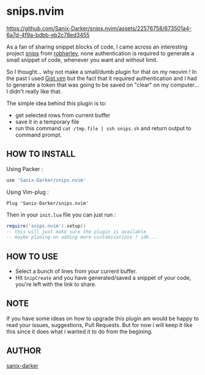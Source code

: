 # snips.nvim

https://github.com/Sanix-Darker/snips.nvim/assets/22576758/673501a4-6a7d-4f9a-bdbb-eb2c78ed3455

As a fan of sharing snippet blocks of code, I came across an interesting project [snips](https://snips.sh) from [robherley](https://github.com/robherley), none authentication is required to generate a small snippet of code, whenever you want and without limit.

So I thought... why not make a small/dumb plugin for that on my neovim !
In the past I used [Gist.vim](https://github.com/mattn/vim-gist) but the fact that it required authentication and I had to generate a token that was going to be saved on "clear" on my computer... I didn't really like that.

The simple idea behind this plugin is to:
- get selected rows from current buffer
- save it in a temporary file
- run this command `cat /tmp.file | ssh snips.sh` and return output to command prompt.

## HOW TO INSTALL

Using Packer :
```lua
use 'Sanix-Darker/snips.nvim'
```

Using  Vim-plug :

```
Plug 'Sanix-Darker/snips.nvim'
```

Then in your `init.lua` file you can just run :

```lua
require('snips.nvim').setup()
-- this will just make sure the plugin is available
-- maybe planing on adding more customisations ? idk...
```

## HOW TO USE

- Select a bunch of lines from your current buffer.
- Hit `SnipCreate` and you have generated/saved a snippet of your code, you're left with the link to share.

## NOTE

If you have some ideas on how to upgrade this plugin am would be happy to read your issues, suggestions, Pull Requests. But for now i will keep it like this since it does what i wanted it to do from the begining.

## AUTHOR

[sanix-darker](https://github.com/sanix-darker)
